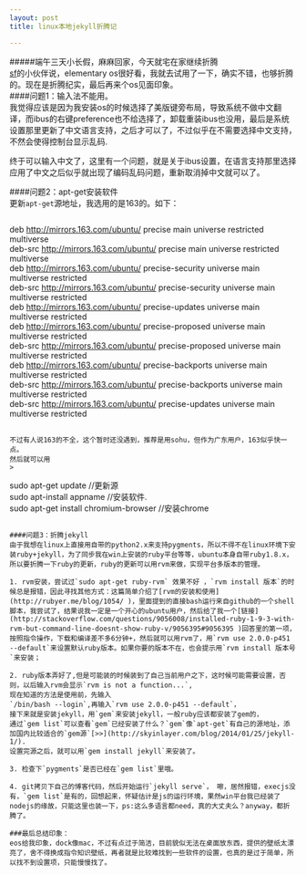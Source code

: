 ```yaml
---
layout: post
title: linux本地jekyll折腾记

---
```


#####端午三天小长假，麻麻回家，今天就宅在家继续折腾  
[sf](http://sf.gg)的小伙伴说，elementary os很好看，我就去试用了一下，确实不错，也够折腾的。现在是折腾纪实，最后再来个os见面印象。  
####问题1：输入法不能用。  
我觉得应该是因为我安装os的时候选择了美版键旁布局，导致系统不做中文翻译，而ibus的右键preference也不给选择了，卸载重装ibus也没用，最后是系统设置那里更新了中文语言支持，之后才可以了，不过似乎在不需要选择中文支持，不然会使得控制台显示乱码.
  
终于可以输入中文了，这里有一个问题，就是关于ibus设置，在语言支持那里选择应用了中文之后似乎就出现了编码乱码问题，重新取消掉中文就可以了。

####问题2：apt-get安装软件  
更新`apt-get`源地址，我选用的是163的。如下：  
> ```
deb http://mirrors.163.com/ubuntu/ precise main universe restricted multiverse   
deb-src http://mirrors.163.com/ubuntu/ precise main universe restricted multiverse    
deb http://mirrors.163.com/ubuntu/ precise-security universe main multiverse restricted    
deb-src http://mirrors.163.com/ubuntu/ precise-security universe main multiverse restricted    
deb http://mirrors.163.com/ubuntu/ precise-updates universe main multiverse restricted    
deb http://mirrors.163.com/ubuntu/ precise-proposed universe main multiverse restricted    
deb-src http://mirrors.163.com/ubuntu/ precise-proposed universe main multiverse restricted    
deb http://mirrors.163.com/ubuntu/ precise-backports universe main multiverse restricted    
deb-src http://mirrors.163.com/ubuntu/ precise-backports universe main multiverse restricted    
deb-src http://mirrors.163.com/ubuntu/ precise-updates universe main multiverse restricted   
```    

不过有人说163的不全，这个暂时还没遇到，推荐是用sohu，但作为广东用户，163似乎快一点。  
然后就可以用 
>
```  
sudo apt-get update //更新源  
sudo apt-install appname //安装软件.  
sudo apt-get install chromium-browser //安装chrome  
```  
 
####问题3：折腾jekyll  
由于我想在linux上直接用自带的python2.x来支持pygments，所以不得不在linux环境下安装ruby+jekyll，为了同步我在win上安装的ruby平台等等，ubuntu本身自带ruby1.8.x，所以要折腾一下ruby的更新，ruby的更新可以用rvm来做，实现平台多版本的管理。  

1. rvm安装，尝试过`sudo apt-get ruby-rvm` 效果不好 ，`rvm install 版本`的时候总是报错，因此寻找其他方式：这篇简单介绍了[rvm的安装和使用](http://rubyer.me/blog/1054/ )，里面提到的直接bash运行来自github的一个shell脚本，我尝试了，结果说我一定是一个开心的ubuntu用户，然后给了我一个[链接](http://stackoverflow.com/questions/9056008/installed-ruby-1-9-3-with-rvm-but-command-line-doesnt-show-ruby-v/9056395#9056395 )回答里的第一项，按照指令操作，下载和编译差不多6分钟+，然后就可以用rvm了，用`rvm use 2.0.0-p451 --default`来设置默认ruby版本。如果你要的版本不在，也会提示用`rvm install 版本号`来安装；  

2. ruby版本弄好了,但是可能装的时候装到了自己当前用户之下，这时候可能需要设置，否则，以后输入rvm会显示`rvm is not a function...`,  
现在知道的方法是使用前，先输入  
`/bin/bash --login`,再输入`rvm use 2.0.0-p451 --default`，  
接下来就是安装jekyll，用`gem`来安装jekyll，一般ruby应该都安装了gem的，  
通过`gem list`可以查看`gem`已经安装了什么？`gem`像`apt-get`有自己的源地址，添加国内比较适合的`gem源`[>>](http://skyinlayer.com/blog/2014/01/25/jekyll-1/).  
设置完源之后，就可以用`gem install jekyll`来安装了。

3. 检查下`pygments`是否已经在`gem list`里哦。 

4. git拷贝下自己的博客代码，然后开始运行`jekyll serve`， 嚓，居然报错，execjs没有，`gem list`是有的，回想起来，怀疑估计是js的运行环境，果然win平台我已经装了nodejs的缘故，只能这里也装一下，ps:这么多语言都need，真的大丈夫么？anyway，都折腾了。
 
###最后总结印象：  
eos给我印象，dock像mac，不过有点过于简洁，目前貌似无法在桌面放东西，提供的壁纸太漂亮了，舍不得换成指令知识壁纸，再者就是比较难找到一些软件的设置，也真的是过于简单，所以找不到设置项，只能慢慢找了。  

